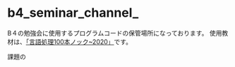 # b4_seminar_channel_

B４の勉強会に使用するプログラムコードの保管場所になっております。
使用教材は、[「言語処理100本ノック~2020」](https://nlp100.github.io/ja/)です。

課題の

